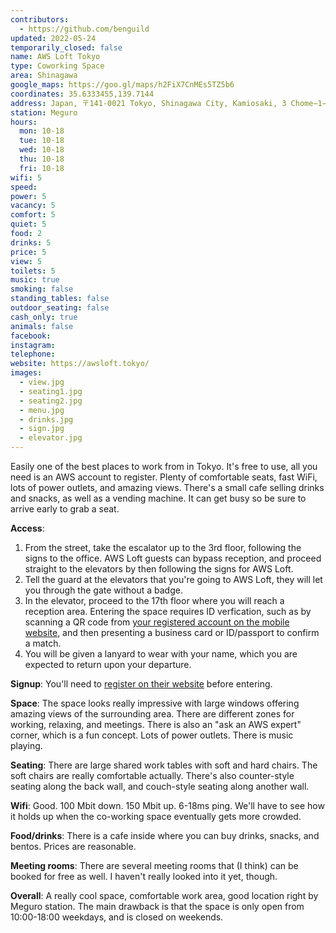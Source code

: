 ```yaml
---
contributors:
  - https://github.com/benguild
updated: 2022-05-24
temporarily_closed: false
name: AWS Loft Tokyo
type: Coworking Space
area: Shinagawa
google_maps: https://goo.gl/maps/h2FiX7CnMEs5TZ5b6
coordinates: 35.6333455,139.7144
address: Japan, 〒141-0021 Tokyo, Shinagawa City, Kamiosaki, 3 Chome−1−1 アマゾン新目黒オフィス（目黒セントラルスクエア）17F
station: Meguro
hours:
  mon: 10-18
  tue: 10-18
  wed: 10-18
  thu: 10-18
  fri: 10-18
wifi: 5
speed: 
power: 5
vacancy: 5
comfort: 5
quiet: 5
food: 2
drinks: 5
price: 5
view: 5
toilets: 5
music: true
smoking: false
standing_tables: false
outdoor_seating: false
cash_only: true
animals: false
facebook: 
instagram: 
telephone: 
website: https://awsloft.tokyo/
images:
  - view.jpg
  - seating1.jpg
  - seating2.jpg
  - menu.jpg
  - drinks.jpg
  - sign.jpg
  - elevator.jpg
---
```


Easily one of the best places to work from in Tokyo. It's free to use, all you need is an AWS account to register. Plenty of comfortable seats, fast WiFi, lots of power outlets, and amazing views. There's a small cafe selling drinks and snacks, as well as a vending machine. It can get busy so be sure to arrive early to grab a seat.

**Access**: 
1. From the street, take the escalator up to the 3rd floor, following the signs to the office. AWS Loft guests can bypass reception, and proceed straight to the elevators by then following the signs for AWS Loft.
2. Tell the guard at the elevators that you're going to AWS Loft, they will let you through the gate without a badge.
3. In the elevator, proceed to the 17th floor where you will reach a reception area. Entering the space requires ID verfication, such as by scanning a QR code from [your registered account on the mobile website](https://aws-startup-lofts.com), and then presenting a business card or ID/passport to confirm a match.
5. You will be given a lanyard to wear with your name, which you are expected to return upon your departure.

**Signup**: You'll need to [register on their website](https://aws-startup-lofts.com) before entering.

**Space**: The space looks really impressive with large windows offering amazing views of the surrounding area. There are different zones for working, relaxing, and meetings. There is also an "ask an AWS expert" corner, which is a fun concept. Lots of power outlets. There is music playing.

**Seating**: There are large shared work tables with soft and hard chairs. The soft chairs are really comfortable actually. There's also counter-style seating along the back wall, and couch-style seating along another wall.

**Wifi**: Good. 100 Mbit down. 150 Mbit up. 6-18ms ping. We'll have to see how it holds up when the co-working space eventually gets more crowded.

**Food/drinks**: There is a cafe inside where you can buy drinks, snacks, and bentos. Prices are reasonable.

**Meeting rooms**: There are several meeting rooms that (I think) can be booked for free as well. I haven't really looked into it yet, though.

**Overall**: A really cool space, comfortable work area, good location right by Meguro station. The main drawback is that the space is only open from 10:00-18:00 weekdays, and is closed on weekends.